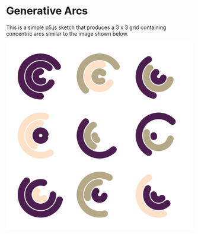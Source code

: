 # Generative Arcs

This is a simple p5.js sketch that produces a 3 x 3 grid containing concentric arcs similar to the image shown below.

![Generative Arcs](arcs.png "Generative Arcs")